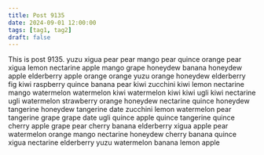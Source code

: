 ```yaml
---
title: Post 9135
date: 2024-09-01 12:00:00
tags: [tag1, tag2]
draft: false
---
```

This is post 9135.
yuzu
xigua
pear
pear
mango
pear
quince
orange
pear
xigua
lemon
nectarine
apple
mango
grape
honeydew
banana
honeydew
apple
elderberry
apple
orange
orange
yuzu
orange
honeydew
elderberry
fig
kiwi
raspberry
quince
banana
pear
kiwi
zucchini
kiwi
lemon
nectarine
mango
watermelon
watermelon
kiwi
watermelon
kiwi
kiwi
ugli
kiwi
nectarine
ugli
watermelon
strawberry
orange
honeydew
nectarine
quince
honeydew
tangerine
honeydew
tangerine
date
zucchini
lemon
watermelon
pear
tangerine
grape
grape
date
ugli
quince
apple
quince
tangerine
quince
cherry
apple
grape
pear
cherry
banana
elderberry
xigua
apple
pear
watermelon
orange
mango
nectarine
honeydew
cherry
banana
quince
xigua
nectarine
elderberry
yuzu
watermelon
banana
lemon
apple
